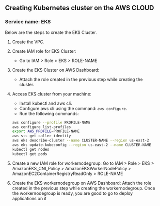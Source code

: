 ## Creating Kubernetes cluster on the AWS CLOUD
### Service name: EKS

Below are the steps to create the EKS Cluster.

1. Create the VPC.

2. Create IAM role for EKS Cluster:
   - Go to IAM > Role > EKS > ROLE-NAME

3. Create the EKS Cluster on AWS Dashboard:
   - Attach the role created in the previous step while creating the cluster.

4. Access EKS cluster from your machine:
   - Install kubectl and aws cli.
   - Configure aws cli using the command: `aws configure`.
   - Run the following commands:
   
   ```bash
   aws configure --profile PROFILE-NAME
   aws configure list-profiles
   export AWS_PROFILE=PROFILE-NAME
   aws sts get-caller-identity
   aws eks describe-cluster --name CLUSTER-NAME --region us-east-2
   aws eks update-kubeconfig --region us-east-2 --name CLUSTER-NAME
   kubectl get nodes
   kubectl get pods

5. Create a new IAM role for workernodegroup:
   Go to IAM > Role > EKS > AmazonEKS_CNI_Policy >
   AmazonEKSWorkerNodePolicy > AmazonEC2ContainerRegistryReadOnly > ROLE-NAME

7. Create the EKS workernodegroup on AWS Dashboard:
   Attach the role created in the previous step while creating the workernodegroup.
   Once the workernodegroup is ready, you are good to go to deploy applications on it
